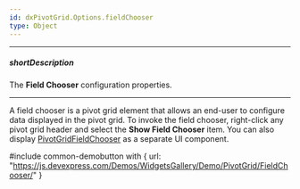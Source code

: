 ```yaml
---
id: dxPivotGrid.Options.fieldChooser
type: Object
---
```

---
##### shortDescription
The **Field Chooser** configuration properties.

---
A field chooser is a pivot grid element that allows an end-user to configure data displayed in the pivot grid. To invoke the field chooser, right-click any pivot grid header and select the **Show Field Chooser** item. You can also display [PivotGridFieldChooser](/api-reference/10%20UI%20Components/dxPivotGridFieldChooser '/Documentation/ApiReference/UI_Components/dxPivotGridFieldChooser/') as a separate UI component.

#include common-demobutton with {
    url: "https://js.devexpress.com/Demos/WidgetsGallery/Demo/PivotGrid/FieldChooser/"
}